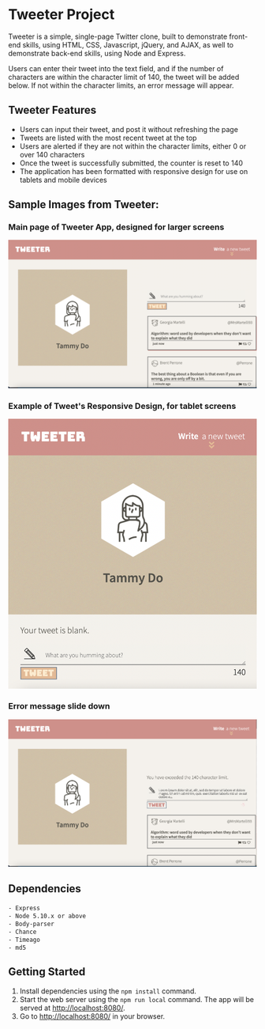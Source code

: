 # Tweeter Project

Tweeter is a simple, single-page Twitter clone, built to demonstrate front-end skills, using HTML, CSS, Javascript, jQuery, and AJAX, as well to demonstrate back-end skills, using Node and Express. 

Users can enter their tweet into the text field, and if the number of characters are within the character limit of 140, the tweet will be added below. If not within the character limits, an error message will appear. 

## Tweeter Features
* Users can input their tweet, and post it without refreshing the page
* Tweets are listed with the most recent tweet at the top
* Users are alerted if they are not within the character limits, either 0 or over 140 characters
* Once the tweet is successfully submitted, the counter is reset to 140
* The application has been formatted with responsive design for use on tablets and mobile devices

## Sample Images from Tweeter:

### Main page of Tweeter App, designed for larger screens
!["Main page of Tweeter App"](https://github.com/tammyanndo/tweeter/blob/master/docs/tweeter-main-page.png)

### Example of Tweet's Responsive Design, for tablet screens
!["Example of Tweeter's Responsive Design"](https://github.com/tammyanndo/tweeter/blob/master/docs/tweeter-responsive-design.png)

### Error message slide down
!["Error message slide down when over 140 characters"](https://github.com/tammyanndo/tweeter/blob/master/docs/tweeter-over-character-message.png)

## Dependencies
```
- Express
- Node 5.10.x or above
- Body-parser
- Chance
- Timeago
- md5
```
## Getting Started

1. Install dependencies using the `npm install` command.
2. Start the web server using the `npm run local` command. The app will be served at <http://localhost:8080/>.
3. Go to <http://localhost:8080/> in your browser.


